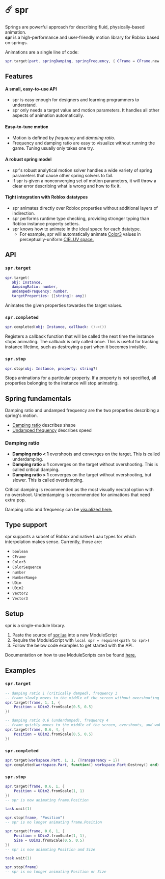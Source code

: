 # ☄️ spr

Springs are powerful approach for describing fluid, physically-based animation.<br/>
**spr** is a high-performance and user-friendly motion library for Roblox based on springs.

Animations are a single line of code:

```lua
spr.target(part, springDamping, springFrequency, { CFrame = CFrame.new(0, 10, 0) })
```

## Features
#### A small, easy-to-use API
- spr is easy enough for designers and learning programmers to understand.
- spr only needs a target value and motion parameters. It handles all other aspects of animation automatically.

#### Easy-to-tune motion
- Motion is defined by *frequency* and *damping ratio*.
- Frequency and damping ratio are easy to visualize without running the game. Tuning usually only takes one try.

#### A robust spring model
- spr's robust analytical motion solver handles a wide variety of spring parameters that cause other spring solvers to fail.
- If spr is given a nonconverging set of motion parameters, it will throw a clear error describing what is wrong and how to fix it.

#### Tight integration with Roblox datatypes
- spr animates directly over Roblox properties without additional layers of indirection.
- spr performs runtime type checking, providing stronger typing than Roblox instance property setters.
- spr knows how to animate in the ideal space for each datatype.
    - For example, spr will automatically animate [Color3](https://developer.roblox.com/en-us/api-reference/datatype/Color3) values in perceptually-uniform [CIELUV space.](https://en.wikipedia.org/wiki/CIELUV)

## API

### `spr.target`
```lua
spr.target(
   obj: Instance,
   dampingRatio: number,
   undampedFrequency: number,
   targetProperties: {[string]: any})
```

Animates the given properties towardes the target values.

### `spr.completed`
```lua
spr.completed(obj: Instance, callback: ()->())
```

Registers a callback function that will be called the next time the instance stops animating. The callback is only called once.
This is useful for tracking instance lifetime, such as destroying a part when it becomes invisible.

### `spr.stop`
```lua
spr.stop(obj: Instance, property: string?)
```

Stops animations for a particular property.
If a property is not specified, all properties belonging to the instance will stop animating.

## Spring fundamentals

Damping ratio and undamped frequency are the two properties describing a spring's motion.

- [Damping ratio](https://en.wikipedia.org/wiki/Damping_ratio) describes shape
- [Undamped frequency](https://ocw.mit.edu/courses/mathematics/18-03-differential-equations-spring-2010/readings/supp_notes/MIT18_03S10_chapter_13.pdf) describes speed

### Damping ratio
- **Damping ratio < 1** overshoots and converges on the target. This is called underdamping.
- **Damping ratio = 1** converges on the target without overshooting. This is called critical damping.
- **Damping ratio > 1** converges on the target without overshooting, but slower. This is called overdamping.

Critical damping is recommended as the most visually neutral option with no overshoot.
Underdamping is recommended for animations that need extra pop.

Damping ratio and frequency can be [visualized here.](https://www.desmos.com/calculator/rzvw27ljh9)

## Type support

spr supports a subset of Roblox and native Luau types for which interpolation makes sense.
Currently, those are:

- `boolean`
- `CFrame`
- `Color3`
- `ColorSequence`
- `number`
- `NumberRange`
- `UDim`
- `UDim2`
- `Vector2`
- `Vector3`

## Setup

spr is a single-module library.

1. Paste the source of [spr.lua](https://raw.githubusercontent.com/Fraktality/spr/master/spr.lua) into a new ModuleScript
2. Require the ModuleScript with `local spr = require(<path to spr>)`
3. Follow the below code examples to get started with the API.

Documentation on how to use ModuleScripts can be found [here.](https://developer.roblox.com/en-us/api-reference/class/ModuleScript)

## Examples

### `spr.target`

```lua
-- damping ratio 1 (critically damped), frequency 1
-- frame slowly moves to the middle of the screen without overshooting
spr.target(frame, 1, 1, {
    Position = UDim2.fromScale(0.5, 0.5)
})
```

```lua
-- damping ratio 0.6 (underdamped), frequency 4
-- frame quickly moves to the middle of the screen, overshoots, and wobbles around the target
spr.target(frame, 0.6, 4, {
    Position = UDim2.fromScale(0.5, 0.5)
})
```

### `spr.completed`

```lua
spr.target(workspace.Part, 1, 1, {Transparency = 1})
spr.completed(workspace.Part, function() workspace.Part:Destroy() end)
```

### `spr.stop`

```lua
spr.target(frame, 0.6, 1, {
    Position = UDim2.fromScale(1, 1)
})
-- spr is now animating frame.Position

task.wait(1)

spr.stop(frame, "Position")
-- spr is no longer animating frame.Position
```


```lua
spr.target(frame, 0.6, 1, {
    Position = UDim2.fromScale(1, 1),
    Size = UDim2.fromScale(0.5, 0.5)
})
-- spr is now animating Position and Size

task.wait(1)

spr.stop(frame)
-- spr is no longer animating Position or Size
```
